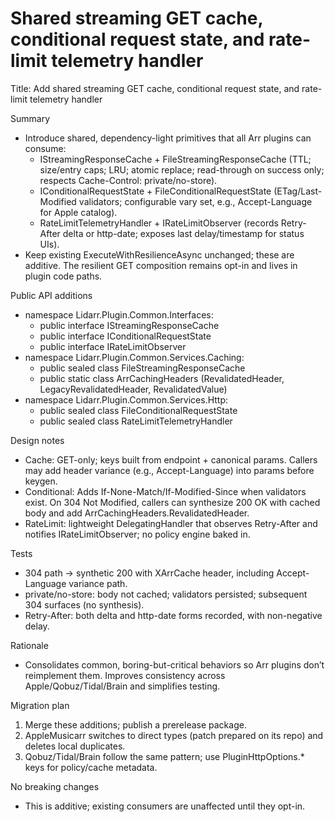 # Shared streaming GET cache, conditional request state, and rate-limit telemetry handler

Title: Add shared streaming GET cache, conditional request state, and rate-limit telemetry handler

Summary
- Introduce shared, dependency-light primitives that all Arr plugins can consume:
  - IStreamingResponseCache + FileStreamingResponseCache (TTL; size/entry caps; LRU; atomic replace; read-through on success only; respects Cache-Control: private/no-store).
  - IConditionalRequestState + FileConditionalRequestState (ETag/Last-Modified validators; configurable vary set, e.g., Accept-Language for Apple catalog).
  - RateLimitTelemetryHandler + IRateLimitObserver (records Retry-After delta or http-date; exposes last delay/timestamp for status UIs).
- Keep existing ExecuteWithResilienceAsync unchanged; these are additive. The resilient GET composition remains opt-in and lives in plugin code paths.

Public API additions
- namespace Lidarr.Plugin.Common.Interfaces:
  - public interface IStreamingResponseCache
  - public interface IConditionalRequestState
  - public interface IRateLimitObserver
- namespace Lidarr.Plugin.Common.Services.Caching:
  - public sealed class FileStreamingResponseCache
  - public static class ArrCachingHeaders (RevalidatedHeader, LegacyRevalidatedHeader, RevalidatedValue)
- namespace Lidarr.Plugin.Common.Services.Http:
  - public sealed class FileConditionalRequestState
  - public sealed class RateLimitTelemetryHandler

Design notes
- Cache: GET-only; keys built from endpoint + canonical params. Callers may add header variance (e.g., Accept-Language) into params before keygen.
- Conditional: Adds If-None-Match/If-Modified-Since when validators exist. On 304 Not Modified, callers can synthesize 200 OK with cached body and add ArrCachingHeaders.RevalidatedHeader.
- RateLimit: lightweight DelegatingHandler that observes Retry-After and notifies IRateLimitObserver; no policy engine baked in.

Tests
- 304 path → synthetic 200 with XArrCache header, including Accept-Language variance path.
- private/no-store: body not cached; validators persisted; subsequent 304 surfaces (no synthesis).
- Retry-After: both delta and http-date forms recorded, with non-negative delay.

Rationale
- Consolidates common, boring-but-critical behaviors so Arr plugins don’t reimplement them. Improves consistency across Apple/Qobuz/Tidal/Brain and simplifies testing.

Migration plan
1) Merge these additions; publish a prerelease package.
2) AppleMusicarr switches to direct types (patch prepared on its repo) and deletes local duplicates.
3) Qobuz/Tidal/Brain follow the same pattern; use PluginHttpOptions.* keys for policy/cache metadata.

No breaking changes
- This is additive; existing consumers are unaffected until they opt-in.

